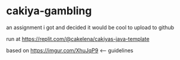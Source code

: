 # cakiya-gambling
an assignment i got and decided it would be cool to upload to github

run at https://replit.com/@cakelena/cakiyas-java-template

based on https://imgur.com/XhuJqP9 <-- guidelines
